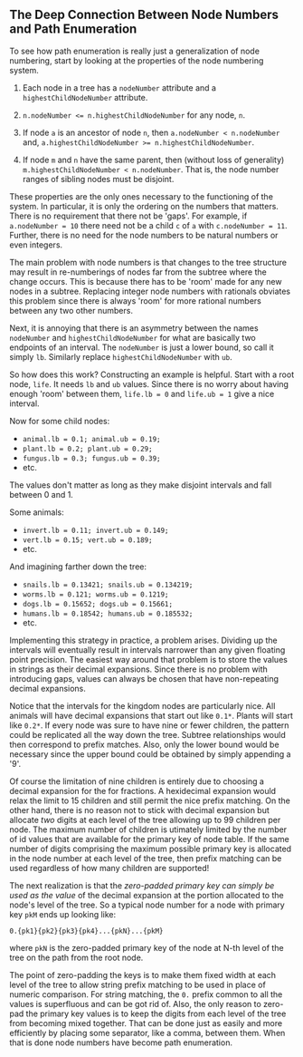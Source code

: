 The Deep Connection Between Node Numbers and Path Enumeration
-------------------------------------------------------------

To see how path enumeration is really just a generalization of node
numbering, start by looking at the properties of the node numbering
system.

1. Each node in a tree has a `nodeNumber` attribute and a
`highestChildNodeNumber` attribute.

2. `n.nodeNumber <= n.highestChildNodeNumber` for any node, `n`.

3. If node `a` is an ancestor of node `n`, then
`a.nodeNumber < n.nodeNumber` and,
`a.highestChildNodeNumber >= n.highestChildNodeNumber`.

4. If node `m` and `n` have the same parent, then (without loss of
generality) `m.highestChildNodeNumber < n.nodeNumber`. That is, the
node number ranges of sibling nodes must be disjoint.

These properties are the only ones necessary to the functioning of the
system. In particular, it is only the ordering on the numbers that
matters. There is no requirement that there not be 'gaps'. For
example, if `a.nodeNumber = 10` there need not be a child `c` of `a`
with `c.nodeNumber = 11`. Further, there is no need for the node
numbers to be natural numbers or even integers.

The main problem with node numbers is that changes to the tree
structure may result in re-numberings of nodes far from the subtree
where the change occurs. This is because there has to be 'room' made
for any new nodes in a subtree. Replacing integer node numbers
with rationals obviates this problem  since there is always 'room'
for more rational numbers between any two other numbers.

Next, it is annoying that there is an asymmetry between the names
`nodeNumber` and `highestChildNodeNumber` for what are basically two
endpoints of an interval. The `nodeNumber` is just a lower bound, so
call it simply `lb`. Similarly replace `highestChildNodeNumber` with
`ub`.

So how does this work? Constructing an example is helpful. Start with
a root node, `life`. It needs `lb` and `ub` values. Since there is no
worry about having enough 'room' between them, `life.lb = 0` and
`life.ub = 1` give a nice interval.

Now for some child nodes:
* `animal.lb = 0.1; animal.ub = 0.19;`
* `plant.lb = 0.2; plant.ub = 0.29;`
* `fungus.lb = 0.3; fungus.ub = 0.39;`
*  etc.

The values don't matter as long as they make disjoint intervals and
fall between 0 and 1.

Some animals:
* `invert.lb = 0.11; invert.ub = 0.149;`
* `vert.lb = 0.15; vert.ub = 0.189;`
* etc.

And imagining farther down the tree:
* `snails.lb = 0.13421; snails.ub = 0.134219;`
* `worms.lb = 0.121; worms.ub = 0.1219;`
* `dogs.lb = 0.15652; dogs.ub = 0.15661;`
* `humans.lb = 0.18542; humans.ub = 0.185532;`
* etc.

Implementing this strategy in practice, a problem arises.  Dividing up
the intervals will eventually result in intervals narrower than any
given floating point precision. The easiest way around that problem is
to store the values in strings as their decimal expansions.  Since
there is no problem with introducing gaps, values can always be chosen
that have non-repeating decimal expansions.

Notice that the intervals for the kingdom nodes are particularly
nice. All animals will have decimal expansions that start out like
`0.1*`. Plants will start like `0.2*`. If every node was sure to have
nine or fewer children, the pattern could be replicated all the way
down the tree. Subtree relationships would then correspond to prefix
matches. Also, only the lower bound would be necessary since the upper
bound could be obtained by simply appending a '9'.

Of course the limitation of nine children is entirely due to choosing
a decimal expansion for the for fractions. A hexidecimal expansion
would relax the limit to 15 children and still permit the nice prefix
matching. On the other hand, there is no reason not to stick with
decimal expansion but allocate *two* digits at each level of the tree
allowing up to 99 children per node.  The maximum number of children
is utimately limited by the number of id values that are available for
the primary key of node table. If the same number of digits comprising
the maximum possible primary key is allocated in the node number at
each level of the tree, then prefix matching can be used regardless of
how many children are supported!

The next realization is that the *zero-padded primary key can simply
be used as the value* of the decimal expansion at the portion
allocated to the node's level of the tree. So a typical node number
for a node with primary key `pkM` ends up looking like:

    0.{pk1}{pk2}{pk3}{pk4}...{pkN}...{pkM}

where `pkN` is the zero-padded primary key of the node at N-th level
of the tree on the path from the root node.

The point of zero-padding the keys is to make them fixed width at each
level of the tree to allow string prefix matching to be used in place
of numeric comparison. For string matching, the `0.` prefix common to
all the values is superfluous and can be got rid of. Also, the only
reason to zero-pad the primary key values is to keep the digits from
each level of the tree from becoming mixed together. That can be done
just as easily and more efficiently by placing some separator, like a
comma, between them. When that is done node numbers have become path
enumeration.
